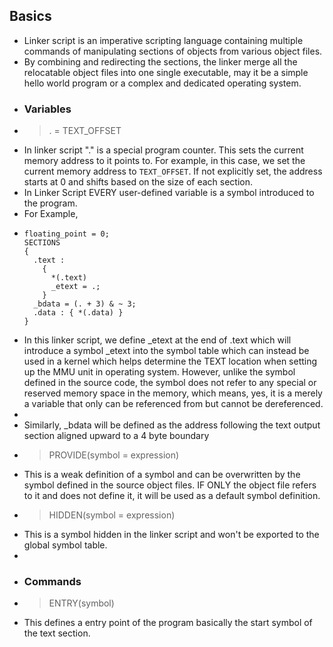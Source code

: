 ## Basics
- Linker script is an imperative scripting language containing multiple commands of manipulating sections of objects from various object files.
- By combining and redirecting the sections, the linker merge all the relocatable object files into one single executable, may it be a simple hello world program or a complex and dedicated operating system.
- ### Variables
- > .  = TEXT_OFFSET
- In linker script "." is a special program counter. This sets the current memory address to it points to. For example,  in this case, we set the current memory address to `TEXT_OFFSET`. If not explicitly set, the address starts at 0 and shifts based on the size of each section.
- In Linker Script EVERY user-defined variable is a symbol introduced to the program.
- For Example,
- ```Linker
  floating_point = 0;
  SECTIONS
  {
    .text :
      {
        *(.text)
        _etext = .;
      }
    _bdata = (. + 3) & ~ 3;
    .data : { *(.data) }
  }
  ```
- In this linker script, we define _etext at the end of .text which will introduce a symbol _etext into the symbol table which can instead be used in a kernel which helps determine the TEXT location when setting up the MMU unit in operating system. However, unlike the symbol defined in the source code, the symbol does not refer to any special or reserved memory space in the memory, which means, yes, it is  a merely a variable that only can be referenced from but cannot be dereferenced.
-
- Similarly, _bdata will be defined as the address following the text output section aligned upward to a 4 byte boundary
- > PROVIDE(symbol = expression)
- This is a weak definition of a symbol and can be overwritten by the symbol defined in the source object files. IF ONLY the object file refers to it and does not define it, it will be used as a default symbol definition.
- > HIDDEN(symbol = expression)
- This is a symbol hidden in the linker script and won't be exported to the global symbol table.
-
- ### Commands
- > ENTRY(symbol)
- This defines a entry point of the program basically the start symbol of the text section.